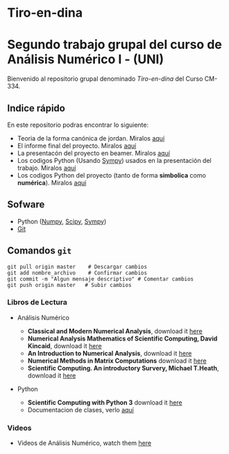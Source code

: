 # Tiro-en-dina
Segundo trabajo grupal del curso de Análisis Numérico I - (UNI)
===
Bienvenido al repositorio grupal denominado *Tiro-en-dina* del Curso CM-334.

## Indice rápido

En este repositorio podras encontrar lo siguiente:
* Teoria de la forma canónica de jordan. Miralos [aquí](https://github.com/MillerSilva/Tiro-en-Diana/tree/master/LatexPresentacion/Jordan_teoria)
* El informe final del proyecto. Miralos [aquí](https://github.com/MillerSilva/Tiro-en-Diana/blob/master/LatexPresentacion/Tiro_en_diana.pdf)
* La presentacón del proyecto en beamer. Miralos [aquí](https://github.com/MillerSilva/Tiro-en-Diana/tree/master/beamer/presentacion_final)
* Los codigos Python (Usando [Sympy](https://www.sympy.org/en/index.html)) usados en la presentación del trabajo. Miralos [aquí](https://nbviewer.jupyter.org/github/MillerSilva/Tiro-en-Diana/blob/master/Presentacion.ipynb)
* Los codigos Python del proyecto (tanto de forma **simbolica** como **numérica**). Miralos [aquí](https://nbviewer.jupyter.org/github/MillerSilva/Tiro-en-Diana/blob/master/proyecto2_numerico.ipynb)



## Sofware

* Python ([Numpy](https://www.numpy.org/), [Scipy](https://www.scipy.org/), [Sympy](https://www.sympy.org/en/index.html))
* [Git](https://git-scm.com/)



## Comandos `git`

```git
git pull origin master    # Descargar cambios
git add nombre_archivo    # Confirmar cambios
git commit -m "Algun mensaje descriptivo" # Comentar cambios
git push origin master   # Subir cambios
```

### Libros de Lectura
* Análisis Numérico
  * **Classical and Modern Numerical Analysis**, download it [here](https://b-ok.cc/book/2529495/f086ec)
  * **Numerical Analysis Mathematics of Scientific Computing, David Kincaid**, download it [here](https://b-ok.cc/book/3501252/9a6099)
  * **An Introduction to Numerical Analysis**, download it [here](https://b-ok.cc/book/445037/2b1177)
  * **Numerical Methods in Matrix Computations** download it [here](https://b-ok.cc/book/2465290/f9f609)
  * **Scientific Computing. An introductory Survery, Michael T.Heath**, download it [here](https://b-ok.cc/book/3649065/61d240)

* Python
  * **Scientific Computing with Python 3** download it [here](https://b-ok.cc/book/2851389/0b0a11)
  * Documentacion de clases, verlo [aquí](https://docs.python.org/3/tutorial/classes.html) 

### Videos

* Videos de Análisis Numérico, watch them [here](https://www.youtube.com/watch?v=JPSi-WCOhk4&list=PLoFGL7wppr4tdWBUS-wj-J1AHIVz21fTB)
